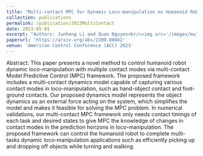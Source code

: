 ```yaml
---
title: "Multi-contact MPC for Dynamic Loco-manipulation on Humanoid Robots"
collection: publications
permalink: /publication/2023MultiContact
date: 2023-05-01
excerpt: "Authors: Junheng Li and Quan Nguyen<br/><img src='/images/multicontactMPC.gif'>"
paperurl: 'https://arxiv.org/abs/2209.08662'
venue: 'American Control Conference (ACC) 2023'
---
```


Abstract: This paper presents a novel method to control humanoid robot dynamic loco-manipulation with multiple contact modes via multi-contact Model Predictive Control (MPC) framework. The proposed framework includes a multi-contact dynamics model capable of capturing various contact modes in loco-manipulation, such as hand-object contact and foot-ground contacts. Our proposed dynamics model represents the object dynamics as an external force acting on the system, which simplifies the model and makes it feasible for solving the MPC problem. In numerical validations, our multi-contact MPC framework only needs contact timings of each task and desired states to give MPC the knowledge of changes in contact modes in the prediction horizons in loco-manipulation. The proposed framework can control the humanoid robot to complete multi-tasks dynamic loco-manipulation applications such as efficiently picking up and dropping off objects while turning and walking.